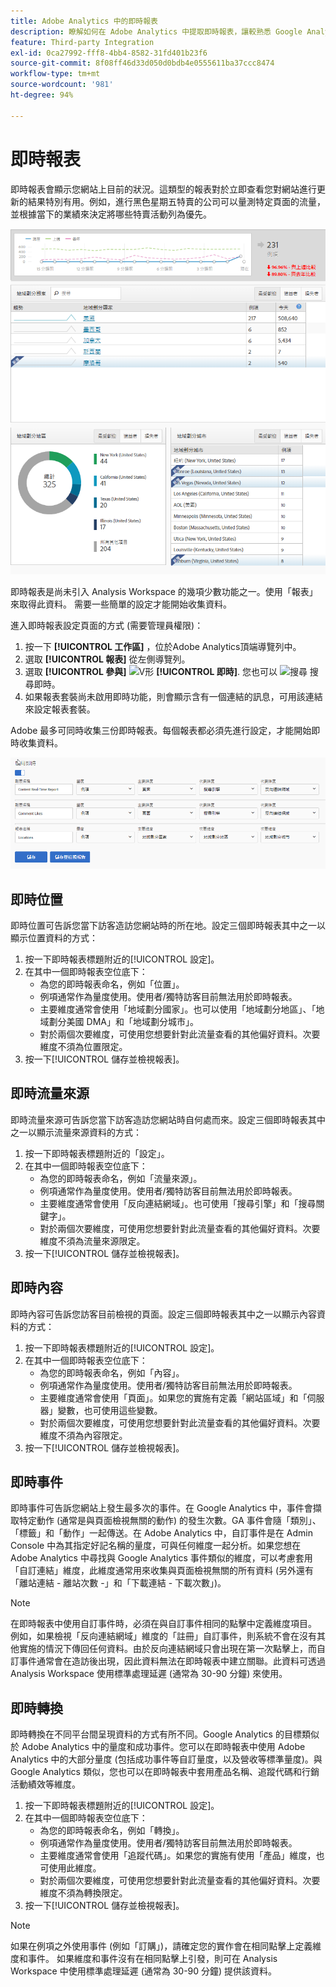 ```yaml
---
title: Adobe Analytics 中的即時報表
description: 瞭解如何在 Adobe Analytics 中提取即時報表，讓較熟悉 Google Analytics 的使用者也能檢視。
feature: Third-party Integration
exl-id: 0ca27992-fff8-4bb4-8582-31fd401b23f6
source-git-commit: 8f08ff46d33d050d0bdb4e0555611ba37ccc8474
workflow-type: tm+mt
source-wordcount: '981'
ht-degree: 94%

---
```


# 即時報表

即時報表會顯示您網站上目前的狀況。這類型的報表對於立即查看您對網站進行更新的結果特別有用。例如，進行黑色星期五特賣的公司可以量測特定頁面的流量，並根據當下的業績來決定將哪些特賣活動列為優先。

![即時報表](/help/technotes/ga-to-aa/assets/realtime.png)

即時報表是尚未引入 Analysis Workspace 的幾項少數功能之一。使用「報表」來取得此資料。 需要一些簡單的設定才能開始收集資料。

進入即時報表設定頁面的方式 (需要管理員權限)：

1. 按一下 **[!UICONTROL 工作區]** ，位於Adobe Analytics頂端導覽列中。
1. 選取 **[!UICONTROL 報表]** 從左側導覽列。
1. 選取 **[!UICONTROL 參與]** ![V形](https://spectrum.adobe.com/static/icons/workflow_18/Smock_ChevronRight_18_N.svg) **[!UICONTROL 即時]**. 您也可以 ![搜尋](https://spectrum.adobe.com/static/icons/workflow_18/Smock_Search_18_N.svg) 搜尋即時。
1. 如果報表套裝尚未啟用即時功能，則會顯示含有一個連結的訊息，可用該連結來設定報表套裝。

Adobe 最多可同時收集三份即時報表。每個報表都必須先進行設定，才能開始即時收集資料。

![即時報表設定](/help/technotes/ga-to-aa/assets/realtime_config.png)

## 即時位置

即時位置可告訴您當下訪客造訪您網站時的所在地。設定三個即時報表其中之一以顯示位置資料的方式：

1. 按一下即時報表標題附近的[!UICONTROL 設定]。
2. 在其中一個即時報表空位底下：
   * 為您的即時報表命名，例如「位置」。
   * 例項通常作為量度使用。使用者/獨特訪客目前無法用於即時報表。
   * 主要維度通常會使用「地域劃分國家」。也可以使用「地域劃分地區」、「地域劃分美國 DMA」和「地域劃分城市」。
   * 對於兩個次要維度，可使用您想要針對此流量查看的其他偏好資料。次要維度不須為位置限定。
3. 按一下[!UICONTROL 儲存並檢視報表]。

## 即時流量來源

即時流量來源可告訴您當下訪客造訪您網站時自何處而來。設定三個即時報表其中之一以顯示流量來源資料的方式：

1. 按一下即時報表標題附近的「設定」。
2. 在其中一個即時報表空位底下：
   * 為您的即時報表命名，例如「流量來源」。
   * 例項通常作為量度使用。使用者/獨特訪客目前無法用於即時報表。
   * 主要維度通常會使用「反向連結網域」。也可使用「搜尋引擎」和「搜尋關鍵字」。
   * 對於兩個次要維度，可使用您想要針對此流量查看的其他偏好資料。次要維度不須為流量來源限定。
3. 按一下[!UICONTROL 儲存並檢視報表]。

## 即時內容

即時內容可告訴您訪客目前檢視的頁面。設定三個即時報表其中之一以顯示內容資料的方式：

1. 按一下即時報表標題附近的[!UICONTROL 設定]。
2. 在其中一個即時報表空位底下：
   * 為您的即時報表命名，例如「內容」。
   * 例項通常作為量度使用。使用者/獨特訪客目前無法用於即時報表。
   * 主要維度通常會使用「頁面」。如果您的實施有定義「網站區域」和「伺服器」變數，也可使用這些變數。
   * 對於兩個次要維度，可使用您想要針對此流量查看的其他偏好資料。次要維度不須為內容限定。
3. 按一下[!UICONTROL 儲存並檢視報表]。

## 即時事件

即時事件可告訴您網站上發生最多次的事件。在 Google Analytics 中，事件會擷取特定動作 (通常是與頁面檢視無關的動作) 的發生次數。GA 事件會隨「類別」、「標籤」和「動作」一起傳送。在 Adobe Analytics 中，自訂事件是在 Admin Console 中為其指定好記名稱的量度，可與任何維度一起分析。如果您想在 Adobe Analytics 中尋找與 Google Analytics 事件類似的維度，可以考慮套用「自訂連結」維度，此維度通常用來收集與頁面檢視無關的所有資料 (另外還有「離站連結 - 離站次數 -」和「下載連結 - 下載次數」)。

>[!NOTE]
>
>在即時報表中使用自訂事件時，必須在與自訂事件相同的點擊中定義維度項目。 例如，如果檢視「反向連結網域」維度的「註冊」自訂事件，則系統不會在沒有其他實施的情況下傳回任何資料。由於反向連結網域只會出現在第一次點擊上，而自訂事件通常會在造訪後出現，因此資料無法在即時報表中建立關聯。此資料可透過 Analysis Workspace 使用標準處理延遲 (通常為 30-90 分鐘) 來使用。

## 即時轉換

即時轉換在不同平台間呈現資料的方式有所不同。Google Analytics 的目標類似於 Adobe Analytics 中的量度和成功事件。您可以在即時報表中使用 Adobe Analytics 中的大部分量度 (包括成功事件等自訂量度，以及營收等標準量度)。與 Google Analytics 類似，您也可以在即時報表中套用產品名稱、追蹤代碼和行銷活動績效等維度。

1. 按一下即時報表標題附近的[!UICONTROL 設定]。
2. 在其中一個即時報表空位底下：
   * 為您的即時報表命名，例如「轉換」。
   * 例項通常作為量度使用。使用者/獨特訪客目前無法用於即時報表。
   * 主要維度通常會使用「追蹤代碼」。如果您的實施有使用「產品」維度，也可使用此維度。
   * 對於兩個次要維度，可使用您想要針對此流量查看的其他偏好資料。次要維度不須為轉換限定。
3. 按一下[!UICONTROL 儲存並檢視報表]。

>[!NOTE]
>
>如果在例項之外使用事件 (例如「訂購」)，請確定您的實作會在相同點擊上定義維度和事件。 如果維度和事件沒有在相同點擊上引發，則可在 Analysis Workspace 中使用標準處理延遲 (通常為 30-90 分鐘) 提供該資料。
